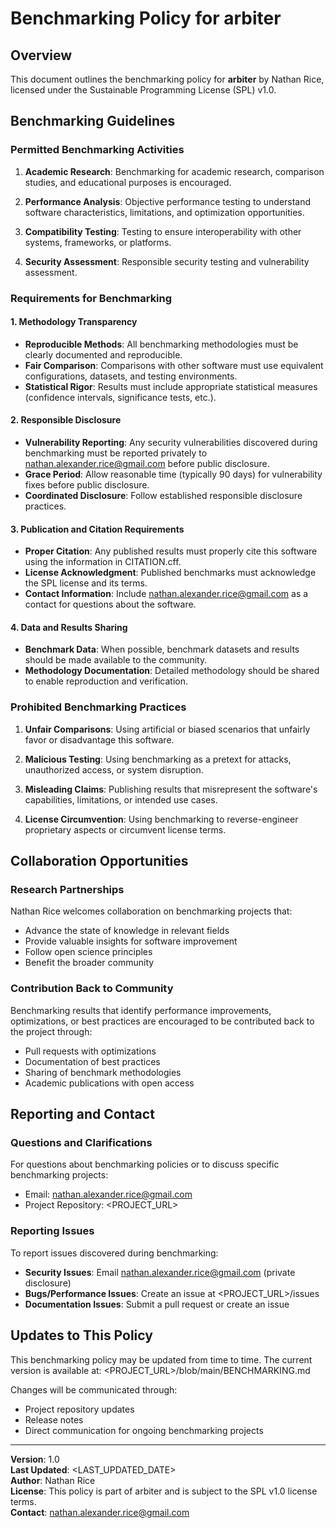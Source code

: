 # Benchmarking Policy for arbiter

## Overview

This document outlines the benchmarking policy for **arbiter** by Nathan Rice,
licensed under the Sustainable Programming License (SPL) v1.0.

## Benchmarking Guidelines

### Permitted Benchmarking Activities

1. **Academic Research**: Benchmarking for academic research, comparison
   studies, and educational purposes is encouraged.

2. **Performance Analysis**: Objective performance testing to understand
   software characteristics, limitations, and optimization opportunities.

3. **Compatibility Testing**: Testing to ensure interoperability with other
   systems, frameworks, or platforms.

4. **Security Assessment**: Responsible security testing and vulnerability
   assessment.

### Requirements for Benchmarking

#### 1. Methodology Transparency

- **Reproducible Methods**: All benchmarking methodologies must be clearly
  documented and reproducible.
- **Fair Comparison**: Comparisons with other software must use equivalent
  configurations, datasets, and testing environments.
- **Statistical Rigor**: Results must include appropriate statistical measures
  (confidence intervals, significance tests, etc.).

#### 2. Responsible Disclosure

- **Vulnerability Reporting**: Any security vulnerabilities discovered during
  benchmarking must be reported privately to nathan.alexander.rice@gmail.com
  before public disclosure.
- **Grace Period**: Allow reasonable time (typically 90 days) for vulnerability
  fixes before public disclosure.
- **Coordinated Disclosure**: Follow established responsible disclosure
  practices.

#### 3. Publication and Citation Requirements

- **Proper Citation**: Any published results must properly cite this software
  using the information in CITATION.cff.
- **License Acknowledgment**: Published benchmarks must acknowledge the SPL
  license and its terms.
- **Contact Information**: Include nathan.alexander.rice@gmail.com as a contact
  for questions about the software.

#### 4. Data and Results Sharing

- **Benchmark Data**: When possible, benchmark datasets and results should be
  made available to the community.
- **Methodology Documentation**: Detailed methodology should be shared to enable
  reproduction and verification.

### Prohibited Benchmarking Practices

1. **Unfair Comparisons**: Using artificial or biased scenarios that unfairly
   favor or disadvantage this software.

2. **Malicious Testing**: Using benchmarking as a pretext for attacks,
   unauthorized access, or system disruption.

3. **Misleading Claims**: Publishing results that misrepresent the software's
   capabilities, limitations, or intended use cases.

4. **License Circumvention**: Using benchmarking to reverse-engineer proprietary
   aspects or circumvent license terms.

## Collaboration Opportunities

### Research Partnerships

Nathan Rice welcomes collaboration on benchmarking projects that:

- Advance the state of knowledge in relevant fields
- Provide valuable insights for software improvement
- Follow open science principles
- Benefit the broader community

### Contribution Back to Community

Benchmarking results that identify performance improvements, optimizations, or
best practices are encouraged to be contributed back to the project through:

- Pull requests with optimizations
- Documentation of best practices
- Sharing of benchmark methodologies
- Academic publications with open access

## Reporting and Contact

### Questions and Clarifications

For questions about benchmarking policies or to discuss specific benchmarking
projects:

- Email: nathan.alexander.rice@gmail.com
- Project Repository: <PROJECT_URL>

### Reporting Issues

To report issues discovered during benchmarking:

- **Security Issues**: Email nathan.alexander.rice@gmail.com (private
  disclosure)
- **Bugs/Performance Issues**: Create an issue at <PROJECT_URL>/issues
- **Documentation Issues**: Submit a pull request or create an issue

## Updates to This Policy

This benchmarking policy may be updated from time to time. The current version
is available at: <PROJECT_URL>/blob/main/BENCHMARKING.md

Changes will be communicated through:

- Project repository updates
- Release notes
- Direct communication for ongoing benchmarking projects

---

**Version**: 1.0  
**Last Updated**: <LAST_UPDATED_DATE>  
**Author**: Nathan Rice  
**License**: This policy is part of arbiter and is subject to the SPL v1.0
license terms.  
**Contact**: nathan.alexander.rice@gmail.com
